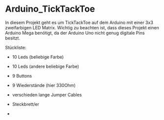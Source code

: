 # Arduino_TickTackToe

In diesem Projekt geht es um TickTackToe auf dem Arduino mit einer 3x3 zweifarbigen LED Matrix.
Wichtig zu beachten ist, dass dieses Projekt einen Arduino Mega benötigt, da der Arduino Uno nicht genug digitale Pins besitzt.

Stückliste:

- 10 Leds (beliebige Farbe)
- 10 Leds (andere beliebige Farbe)
- 9 Buttons
- 9 Wiederstände (hier 330Ohm)
- verschieden lange Jumper Cables
- Steckbrett/er

- 

